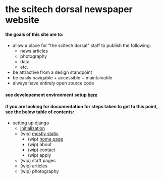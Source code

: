 # the scitech dorsal newspaper website
#### the goals of this site are to:
- allow a place for "the scitech dorsal" staff to publish the following:
    - news articles
    - photography
    - data
    - etc.
- be attractive from a design standpoint
- be easily navigable + accessible + maintainable
- always have entirely open source code

#### see developement environment setup [here](devenv.md)

#### if you are looking for documentation for steps taken to get to this point, see the below table of contents:

- setting up django
    - [initialization](setup/init.md)
    - (wip) [mostly static](setup/mostly-static/main.md)
        - (wip) [home page](setup/mostly-static/main.md#apply-page)
        - (wip) about
        - (wip) contact
        - (wip) apply
    - (wip) staff pages
    - (wip) articles
    - (wip) photography